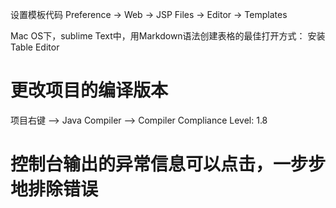 
设置模板代码
Preference -> Web -> JSP Files -> Editor -> Templates


Mac OS下，sublime Text中，用Markdown语法创建表格的最佳打开方式：
安装Table Editor


# 更改项目的编译版本

项目右键 --> Java Compiler --> Compiler Compliance Level: 1.8

# 控制台输出的异常信息可以点击，一步步地排除错误
